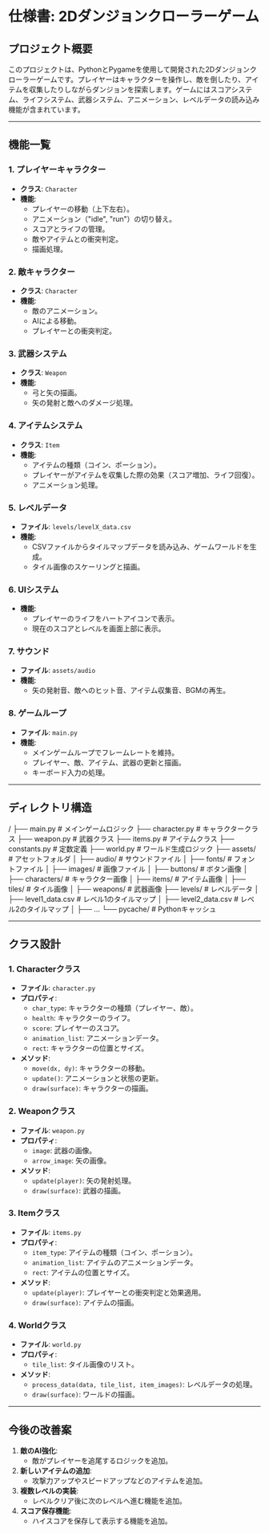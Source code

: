 # 仕様書: 2Dダンジョンクローラーゲーム

## プロジェクト概要
このプロジェクトは、PythonとPygameを使用して開発された2Dダンジョンクローラーゲームです。プレイヤーはキャラクターを操作し、敵を倒したり、アイテムを収集したりしながらダンジョンを探索します。ゲームにはスコアシステム、ライフシステム、武器システム、アニメーション、レベルデータの読み込み機能が含まれています。

---

## 機能一覧

### 1. プレイヤーキャラクター
- **クラス**: `Character`
- **機能**:
  - プレイヤーの移動（上下左右）。
  - アニメーション（"idle", "run"）の切り替え。
  - スコアとライフの管理。
  - 敵やアイテムとの衝突判定。
  - 描画処理。

### 2. 敵キャラクター
- **クラス**: `Character`
- **機能**:
  - 敵のアニメーション。
  - AIによる移動。
  - プレイヤーとの衝突判定。

### 3. 武器システム
- **クラス**: `Weapon`
- **機能**:
  - 弓と矢の描画。
  - 矢の発射と敵へのダメージ処理。

### 4. アイテムシステム
- **クラス**: `Item`
- **機能**:
  - アイテムの種類（コイン、ポーション）。
  - プレイヤーがアイテムを収集した際の効果（スコア増加、ライフ回復）。
  - アニメーション処理。

### 5. レベルデータ
- **ファイル**: `levels/levelX_data.csv`
- **機能**:
  - CSVファイルからタイルマップデータを読み込み、ゲームワールドを生成。
  - タイル画像のスケーリングと描画。

### 6. UIシステム
- **機能**:
  - プレイヤーのライフをハートアイコンで表示。
  - 現在のスコアとレベルを画面上部に表示。

### 7. サウンド
- **ファイル**: `assets/audio`
- **機能**:
  - 矢の発射音、敵へのヒット音、アイテム収集音、BGMの再生。

### 8. ゲームループ
- **ファイル**: `main.py`
- **機能**:
  - メインゲームループでフレームレートを維持。
  - プレイヤー、敵、アイテム、武器の更新と描画。
  - キーボード入力の処理。

---

## ディレクトリ構造

/ ├── main.py # メインゲームロジック ├── character.py # キャラクタークラス ├── weapon.py # 武器クラス ├── items.py # アイテムクラス ├── constants.py # 定数定義 ├── world.py # ワールド生成ロジック ├── assets/ # アセットフォルダ │ ├── audio/ # サウンドファイル │ ├── fonts/ # フォントファイル │ ├── images/ # 画像ファイル │ ├── buttons/ # ボタン画像 │ ├── characters/ # キャラクター画像 │ ├── items/ # アイテム画像 │ ├── tiles/ # タイル画像 │ ├── weapons/ # 武器画像 ├── levels/ # レベルデータ │ ├── level1_data.csv # レベル1のタイルマップ │ ├── level2_data.csv # レベル2のタイルマップ │ ├── ... └── pycache/ # Pythonキャッシュ


---

## クラス設計

### 1. Characterクラス
- **ファイル**: `character.py`
- **プロパティ**:
  - `char_type`: キャラクターの種類（プレイヤー、敵）。
  - `health`: キャラクターのライフ。
  - `score`: プレイヤーのスコア。
  - `animation_list`: アニメーションデータ。
  - `rect`: キャラクターの位置とサイズ。
- **メソッド**:
  - `move(dx, dy)`: キャラクターの移動。
  - `update()`: アニメーションと状態の更新。
  - `draw(surface)`: キャラクターの描画。

### 2. Weaponクラス
- **ファイル**: `weapon.py`
- **プロパティ**:
  - `image`: 武器の画像。
  - `arrow_image`: 矢の画像。
- **メソッド**:
  - `update(player)`: 矢の発射処理。
  - `draw(surface)`: 武器の描画。

### 3. Itemクラス
- **ファイル**: `items.py`
- **プロパティ**:
  - `item_type`: アイテムの種類（コイン、ポーション）。
  - `animation_list`: アイテムのアニメーションデータ。
  - `rect`: アイテムの位置とサイズ。
- **メソッド**:
  - `update(player)`: プレイヤーとの衝突判定と効果適用。
  - `draw(surface)`: アイテムの描画。

### 4. Worldクラス
- **ファイル**: `world.py`
- **プロパティ**:
  - `tile_list`: タイル画像のリスト。
- **メソッド**:
  - `process_data(data, tile_list, item_images)`: レベルデータの処理。
  - `draw(surface)`: ワールドの描画。

---

## 今後の改善案
1. **敵のAI強化**:
   - 敵がプレイヤーを追尾するロジックを追加。
2. **新しいアイテムの追加**:
   - 攻撃力アップやスピードアップなどのアイテムを追加。
3. **複数レベルの実装**:
   - レベルクリア後に次のレベルへ進む機能を追加。
4. **スコア保存機能**:
   - ハイスコアを保存して表示する機能を追加。